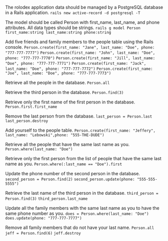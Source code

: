 The rolodex application data should be managed by a PostgreSQL database in a Rails application.
`rails new active-record -d postgresql -T`

The model should be called Person with first_name, last_name, and phone attributes. All data types should be strings.
`rails g model Person first_name:string last_name:string phone:string`

Add five friends and family members to the people table using the Rails console.
`Person.create(first_name: "Jane", last_name: "Doe", phone: "777-777-7777")`
`Person.create(first_name: "John", last_name: "Doe", phone: "777-777-7770")`
`Person.create(first_name: "Jill", last_name: "Doe", phone: "777-777-7771")`
`Person.create(first_name: "Jack", last_name: "Doe", phone: "777-777-7772")`
`Person.create(first_name: "Joe", last_name: "Doe", phone: "777-777-7773")`

Retrieve all the people in the database.
`Person.all`

Retrieve the third person in the database.
`Person.find(3)`

Retrieve only the first name of the first person in the database.
`Person.first.first_name`

Remove the last person from the database.
`last_person = Person.last`
`last_person.destroy`

Add yourself to the people table.
`Person.create(first_name: "Jeffery", last_name: "Lebowski",phone: "555-THE-DUDE")`

Retrieve all the people that have the same last name as you.
`Person.where(last_name: "Doe")`

Retrieve only the first person from the list of people that have the same last name as you.
`Person.where(:last_name == "Doe").first`

Update the phone number of the second person in the database.
`second_person = Person.find(2)`
`second_person.update(phone: "555-555-5555")`

Retrieve the last name of the third person in the database.
`third_person = Person.find(3)`
`third_person.last_name`

Update all the family members with the same last name as you to have the same phone number as you.
`does = Person.where(last_name: "Doe")`
`does.update(phone: "777-777-7777")`

Remove all family members that do not have your last name.
`Person.all`
`jeff = Person.find(6)`
`jeff.destroy`
